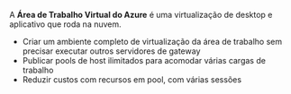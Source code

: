 A **Área de Trabalho Virtual do Azure** é uma virtualização de desktop e aplicativo que roda na nuvem.

- Criar um ambiente completo de virtualização da área de trabalho sem precisar executar outros servidores de gateway
- Publicar pools de host ilimitados para acomodar várias cargas de trabalho
- Reduzir custos com recursos em pool, com várias sessões
